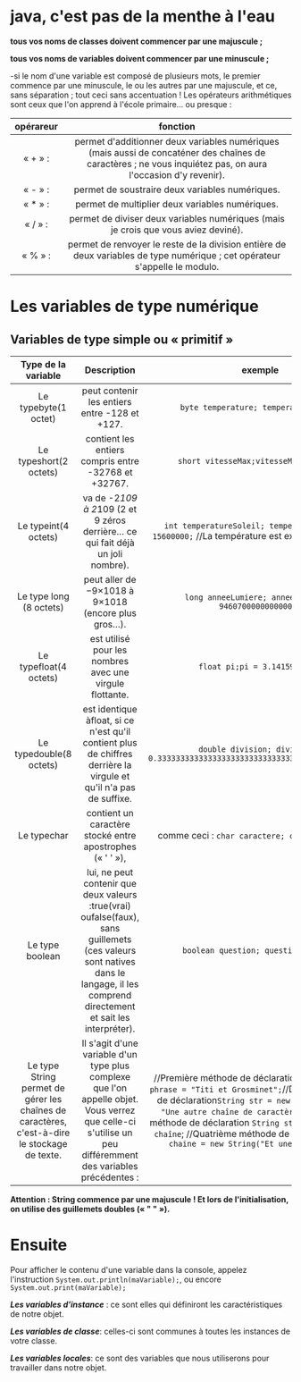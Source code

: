 # java, c'est pas de la menthe à l'eau

**tous vos noms de classes doivent commencer par une majuscule ;**

**tous vos noms de variables doivent commencer par une minuscule ;**

-si le nom d'une variable est composé de plusieurs mots, le premier commence par une minuscule, le ou les autres par une majuscule, et ce, sans séparation ;
tout ceci sans accentuation !
Les opérateurs arithmétiques sont ceux que l'on apprend à l'école primaire… ou presque :

|opérareur|fonction|
|:---:|:---:|
|« + » :| permet d'additionner deux variables numériques (mais aussi de concaténer des chaînes de caractères ; ne vous inquiétez pas, on aura l'occasion d'y revenir).|
|« - » :| permet de soustraire deux variables numériques.|
|« * » : |permet de multiplier deux variables numériques.|
|« / » : |permet de diviser deux variables numériques (mais je crois que vous aviez deviné).|
|« % » : |permet de renvoyer le reste de la division entière de deux variables de type numérique ; cet opérateur s'appelle le modulo.|
# Les variables de type numérique

## Variables de type simple ou « primitif »

|Type de la variable|Description|exemple
|:---:|:---:|:---:|
|Le typebyte(1 octet)| peut contenir les entiers entre -128 et +127.|`byte temperature; temperature = 64;`|
|Le typeshort(2 octets)| contient les entiers compris entre -32768 et +32767.|`short vitesseMax;vitesseMax = 32000;`
|Le typeint(4 octets)| va de -2*109 à 2*109 (2 et 9 zéros derrière… ce qui fait déjà un joli nombre).|`int temperatureSoleil; temperatureSoleil = 15600000;` //La température est exprimée en kelvins
|Le type long (8 octets)| peut aller de −9×1018  à 9×1018 (encore plus gros…).|`long anneeLumiere; anneeLumiere = 9460700000000000L;`
|Le typefloat(4 octets)| est utilisé pour les nombres avec une virgule flottante.|`float pi;pi = 3.141592653f;`
|Le typedouble(8 octets)| est identique àfloat, si ce n'est qu'il contient plus de chiffres derrière la virgule et qu'il n'a pas de suffixe.|`double division; division = 0.333333333333333333333333333333333333333333334d;`|
|Le typechar|contient un caractère stocké entre apostrophes (« ' ' »),| comme ceci : `char caractere; caractere = 'A';`|
|Le type boolean|lui, ne peut contenir que deux valeurs  :true(vrai) oufalse(faux), sans guillemets (ces valeurs sont natives dans le langage, il les comprend directement et sait les interpréter).|`boolean question; question = true;`|
|Le type String permet de gérer les chaînes de caractères, c'est-à-dire le stockage de texte.|Il s'agit d'une variable d'un type plus complexe que l'on appelle objet. Vous verrez que celle-ci s'utilise un peu différemment des variables précédentes :|//Première méthode de déclaration `String phrase; phrase = "Titi et Grosminet";`//Deuxième méthode de déclaration`String str = new String(); str = "Une autre chaîne de caractères";`//Troisième méthode de déclaration `String string = "Une autre chaîne`; //Quatrième méthode de déclaration`String chaine = new String("Et une de plus !");`|
**Attention : String commence par une majuscule ! Et lors de l'initialisation, on utilise des guillemets doubles (« " " »).**

# Ensuite
Pour afficher le contenu d'une variable dans la console, appelez l'instruction `System.out.println(maVariable);`, ou encore `System.out.print(maVariable);`

***Les variables d'instance*** : ce sont elles qui définiront les caractéristiques de notre objet.

***Les variables de classe***: celles-ci sont communes à toutes les instances de votre classe.

***Les variables locales***: ce sont des variables que nous utiliserons pour travailler dans notre objet.
